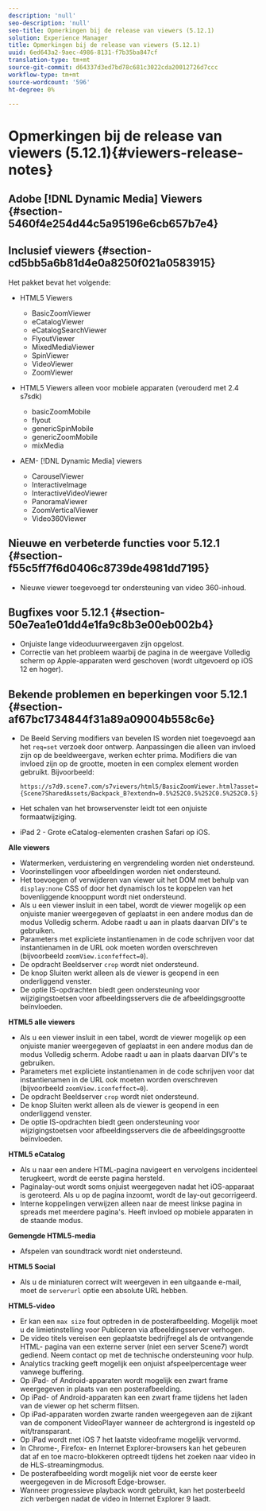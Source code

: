 ```yaml
---
description: 'null'
seo-description: 'null'
seo-title: Opmerkingen bij de release van viewers (5.12.1)
solution: Experience Manager
title: Opmerkingen bij de release van viewers (5.12.1)
uuid: 6ed643a2-9aec-4986-8131-f7b35ba847cf
translation-type: tm+mt
source-git-commit: d64337d3ed7bd78c681c3022cda20012726d7ccc
workflow-type: tm+mt
source-wordcount: '596'
ht-degree: 0%

---
```



# Opmerkingen bij de release van viewers (5.12.1){#viewers-release-notes}

## Adobe [!DNL Dynamic Media] Viewers {#section-5460f4e254d44c5a95196e6cb657b7e4}

## Inclusief viewers {#section-cd5bb5a6b81d4e0a8250f021a0583915}

Het pakket bevat het volgende:

* HTML5 Viewers

   * BasicZoomViewer
   * eCatalogViewer
   * eCatalogSearchViewer
   * FlyoutViewer
   * MixedMediaViewer
   * SpinViewer
   * VideoViewer
   * ZoomViewer

* HTML5 Viewers alleen voor mobiele apparaten (verouderd met 2.4 s7sdk)

   * basicZoomMobile
   * flyout
   * genericSpinMobile
   * genericZoomMobile
   * mixMedia

* AEM- [!DNL Dynamic Media] viewers

   * CarouselViewer
   * InteractiveImage
   * InteractiveVideoViewer
   * PanoramaViewer
   * ZoomVerticalViewer
   * Video360Viewer

## Nieuwe en verbeterde functies voor 5.12.1 {#section-f55c5ff7f6d0406c8739de4981dd7195}

* Nieuwe viewer toegevoegd ter ondersteuning van video 360-inhoud.

## Bugfixes voor 5.12.1 {#section-50e7ea1e01dd4e1fa9c8b3e00eb002b4}

* Onjuiste lange videoduurweergaven zijn opgelost.
* Correctie van het probleem waarbij de pagina in de weergave Volledig scherm op Apple-apparaten werd geschoven (wordt uitgevoerd op iOS 12 en hoger).

## Bekende problemen en beperkingen voor 5.12.1 {#section-af67bc1734844f31a89a09004b558c6e}

* De Beeld Serving modifiers van bevelen IS worden niet toegevoegd aan het `req=set` verzoek door ontwerp. Aanpassingen die alleen van invloed zijn op de beeldweergave, werken echter prima. Modifiers die van invloed zijn op de grootte, moeten in een complex element worden gebruikt. Bijvoorbeeld:

   `https://s7d9.scene7.com/s7viewers/html5/BasicZoomViewer.html?asset= {Scene7SharedAssets/Backpack_B?extendn=0.5%252C0.5%252C0.5%252C0.5}`

* Het schalen van het browservenster leidt tot een onjuiste formaatwijziging.
* iPad 2 - Grote eCatalog-elementen crashen Safari op iOS.

**Alle viewers**

* Watermerken, verduistering en vergrendeling worden niet ondersteund.
* Voorinstellingen voor afbeeldingen worden niet ondersteund.
* Het toevoegen of verwijderen van viewer uit het DOM met behulp van `display:none` CSS of door het dynamisch los te koppelen van het bovenliggende knooppunt wordt niet ondersteund.
* Als u een viewer insluit in een tabel, wordt de viewer mogelijk op een onjuiste manier weergegeven of geplaatst in een andere modus dan de modus Volledig scherm. Adobe raadt u aan in plaats daarvan DIV&#39;s te gebruiken.
* Parameters met expliciete instantienamen in de code schrijven voor dat instantienamen in de URL ook moeten worden overschreven (bijvoorbeeld `zoomView.iconfeffect=0`).
* De opdracht Beeldserver `crop` wordt niet ondersteund.
* De knop Sluiten werkt alleen als de viewer is geopend in een onderliggend venster.
* De optie IS-opdrachten biedt geen ondersteuning voor wijzigingstoetsen voor afbeeldingsservers die de afbeeldingsgrootte beïnvloeden.

**HTML5 alle viewers**

* Als u een viewer insluit in een tabel, wordt de viewer mogelijk op een onjuiste manier weergegeven of geplaatst in een andere modus dan de modus Volledig scherm. Adobe raadt u aan in plaats daarvan DIV&#39;s te gebruiken.
* Parameters met expliciete instantienamen in de code schrijven voor dat instantienamen in de URL ook moeten worden overschreven (bijvoorbeeld `zoomView.iconfeffect=0`).
* De opdracht Beeldserver `crop` wordt niet ondersteund.
* De knop Sluiten werkt alleen als de viewer is geopend in een onderliggend venster.
* De optie IS-opdrachten biedt geen ondersteuning voor wijzigingstoetsen voor afbeeldingsservers die de afbeeldingsgrootte beïnvloeden.

**HTML5 eCatalog**

* Als u naar een andere HTML-pagina navigeert en vervolgens incidenteel terugkeert, wordt de eerste pagina hersteld.
* Paginalay-out wordt soms onjuist weergegeven nadat het iOS-apparaat is geroteerd. Als u op de pagina inzoomt, wordt de lay-out gecorrigeerd.
* Interne koppelingen verwijzen alleen naar de meest linkse pagina in spreads met meerdere pagina&#39;s. Heeft invloed op mobiele apparaten in de staande modus.

**Gemengde HTML5-media**

* Afspelen van soundtrack wordt niet ondersteund.

**HTML5 Social**

* Als u de miniaturen correct wilt weergeven in een uitgaande e-mail, moet de `serverurl` optie een absolute URL hebben.

**HTML5-video**

* Er kan een `max size` fout optreden in de posterafbeelding. Mogelijk moet u de limietinstelling voor Publiceren via afbeeldingsserver verhogen.
* De video titels vereisen een geplaatste bedrijfregel als de ontvangende HTML- pagina van een externe server (niet een server Scene7) wordt gediend. Neem contact op met de technische ondersteuning voor hulp.
* Analytics tracking geeft mogelijk een onjuist afspeelpercentage weer vanwege buffering.
* Op iPad- of Android-apparaten wordt mogelijk een zwart frame weergegeven in plaats van een posterafbeelding.
* Op iPad- of Android-apparaten kan een zwart frame tijdens het laden van de viewer op het scherm flitsen.
* Op iPad-apparaten worden zwarte randen weergegeven aan de zijkant van de component VideoPlayer wanneer de achtergrond is ingesteld op wit/transparant.
* Op iPad wordt met iOS 7 het laatste videoframe mogelijk vervormd.
* In Chrome-, Firefox- en Internet Explorer-browsers kan het gebeuren dat af en toe macro-blokkeren optreedt tijdens het zoeken naar video in de HLS-streamingmodus.
* De posterafbeelding wordt mogelijk niet voor de eerste keer weergegeven in de Microsoft Edge-browser.
* Wanneer progressieve playback wordt gebruikt, kan het posterbeeld zich verbergen nadat de video in Internet Explorer 9 laadt.

